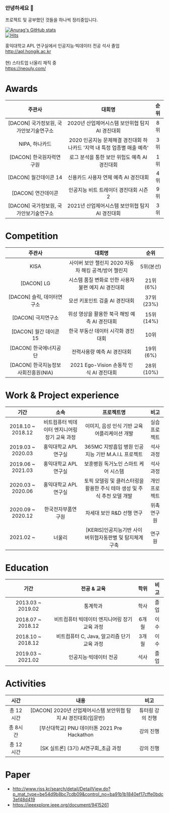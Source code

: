 ### 안녕하세요 👋
프로젝트 및 공부했던 것들을 하나씩 정리중입니다.  

[![Anurag's GitHub stats](https://github-readme-stats.vercel.app/api?username=gusals6804&show_icons=true)](https://github.com/anuraghazra/github-readme-stats)<br/>
[![Hits](https://hits.seeyoufarm.com/api/count/incr/badge.svg?url=https%3A%2F%2Fgithub.com%2Fgusals6804&count_bg=%2379C83D&title_bg=%23555555&icon=&icon_color=%23E7E7E7&title=hits&edge_flat=false)](https://hits.seeyoufarm.com)

홍익대학교 APL 연구실에서 인공지능·빅데이터 전공 석사 졸업<br/>
http://apl.hongik.ac.kr<br/>	
현) 스타트업 너울리 재직 중<br/>
https://neouly.com/<br/>       
   
# Awards
| 주관사 | 대회명 | 순위 | 
| :------: | :------:| :------:|
| [DACON] 국가정보원, 국가안보기술연구소 | 2020년 산업제어시스템 보안위협 탐지 AI 경진대회 | 8위 |
| NIPA, 하나카드| 2020 인공지능 문제해결 경진대회 하나카드 '지역 내 특정 업종별 매출 예측'| 3위 |
| [DACON] 한국원자력연구원 | 로그 분석을 통한 보안 위험도 예측 AI 경진대회| 1위 |
| [DACON] 월간데이콘 14 | 신용카드 사용자 연체 예측 AI 경진대회	| 4위 |
| [DACON] 연간데이콘 | 인공지능 비트 트레이더 경진대회 시즌2 | 9위 |
| [DACON] 국가정보원, 국가안보기술연구소 | 2021년 산업제어시스템 보안위협 탐지 AI 경진대회 | 3위 |

# Competition
| 주관사 | 대회명 | 순위 |
| :------: | :------:| :------:|
| KISA | 사이버 보안 챌린지 2020 자동차 해킹 공격/방어 챌린지	| 5위(본선) |
| [DACON] LG | 시스템 품질 변화로 인한 사용자 불편 예지 AI 경진대회 | 21위(6%) |
| [DACON] 슬릭, 데이터연구소 | 모션 키포인트 검출 AI 경진대회 | 37위(23%) |
| [DACON] 극지연구소 | 위성 영상을 활용한 북극 해빙 예측 AI 경진대회	| 15위(14%) |
| [DACON] 월간 데이콘 15 | 한국 부동산 데이터 시각화 경진대회| 10위 |
| [DACON] 한국에너지공단 | 전력사용량 예측 AI 경진대회| 19위(6%) |
| [DACON] 한국지능정보사회진흥원(NIA) | 2021 Ego-Vision 손동작 인식 AI 경진대회 | 28위(10%) |

# Work & Project experience 
| 기간 | 소속 | 프로젝트명 | 비고 |
| :------: | :------: | :------: | :------: |
| 2018.10 ~ 2018.12 | 비트컴퓨터 빅데이터 엔지니어링 장기 교육 과정 | 이미지, 음성 인식 기반 교육 어플리케이션 개발 | 실습 프로젝트 |
| 2019.03 ~ 2020.03 | 홍익대학교 APL 연구실| 365MC 지방흡입 병원 인공지능 기반 M.A.I.L 프로젝트 | 석사 과정 |
| 2019.06 ~ 2021.03 | 홍익대학교 APL 연구실 | 보훈병원 독거노인 스마트 케어 시스템 | 석사 과정 |
| 2020.03 ~ 2020.06 | 홍익대학교 APL 연구실 | 토픽 모델링 및 클러스터링을 활용한 주식 테마 생성 및 주식 추천 모델 개발 | 개인 프로젝트 |
| 2020.09 ~ 2020.12 | 한국전자부품연구원 | 차세대 보안 R&D 선행 연구 | 위촉 연구원 |
| 2021.02 ~   | 너울리 | [KERIS]인공지능기반 사이버위협자동판별 및 탐지체계구축 | 연구원 |

# Education
| 기간 | 전공 & 교육 | 학위 | 비고 |
| :------: | :------: | :------: | :------: |
| 2013.03 ~ 2019.02 | 통계학과 | 학사 | 졸업 |
| 2018.07 ~ 2018.12 | 비트컴퓨터 빅데이터 엔지니어링 장기 교육 과정 | 6개월 | 이수 |
| 2018.10 ~ 2018.12 | 비트컴퓨터 C, Java, 알고리즘 단기 교육 과정 | 3개월 | 이수 |
| 2019.03 ~ 2021.02 | 인공지능·빅데이터 전공 | 석사 | 졸업 |

# Activities
| 시간 | 내용 | 비고 |
| :------: | :------: | :------: |
| 총 12시간 | [DACON] 2020년 산업제어시스템 보안위협 탐지 AI 경진대회(입문반) | 튜터링 강의 진행 |
| 총 8시간 | [부산대학교] PNU 데이터톤 2021 Pre Hackathon | 강의 진행 |
| 총 12시간 | [SK 실트론] (3기) AI연구회_초급 과정 | 강의 진행 |

# Paper
+ http://www.riss.kr/search/detail/DetailView.do?p_mat_type=be54d9b8bc7cdb09&control_no=ba91b1b1840ef17cffe0bdc3ef48d419
+ https://ieeexplore.ieee.org/document/9415261
